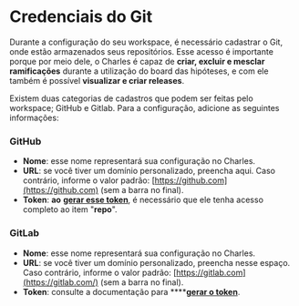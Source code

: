 # Credenciais do Git

Durante a configuração do seu workspace, é necessário cadastrar o Git, onde estão armazenados seus repositórios. Esse acesso é importante porque por meio dele, o Charles é capaz de **criar, excluir e mesclar ramificações** durante a utilização do board das hipóteses, e com ele também é possível **visualizar e criar releases**.

Existem duas categorias de cadastros que podem ser feitas pelo workspace; GitHub e Gitlab. Para a configuração, adicione as seguintes informações:

### GitHub

* **Nome**: esse nome representará sua configuração no Charles. 
* **URL**: se você tiver um domínio personalizado, preencha aqui. Caso contrário, informe o valor padrão: [https://github.com](https://github.com) \(sem a barra no final\). 
* **Token**: **ao** [**gerar esse token**](https://help.github.com/pt/github/authenticating-to-github/creating-a-personal-access-token-for-the-command-line), é necessário que ele tenha acesso completo ao item "**repo**".

### GitLab

* **Nome**: esse nome representará sua configuração no Charles. 
* **URL**: se você tiver um domínio personalizado, preencha nesse espaço. Caso contrário, informe o valor padrão: [https://gitlab.com](https://gitlab.com/) \(sem a barra no final\). 
* **Token**: consulte a documentação para ****[**gerar o token**](https://docs.gitlab.com/ee/api/#personalproject-access-tokens).



